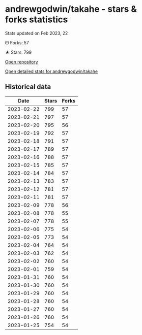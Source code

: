# andrewgodwin/takahe - stars & forks statistics

Stats updated on Feb 2023, 22

☋ Forks: 57

★ Stars: 799

[Open repository](https://github.com/andrewgodwin/takahe)

[Open detailed stats for andrewgodwin/takahe](https://reviewgithub.com/rep/andrewgodwin/takahe)

## Historical data
| Date | Stars | Forks |
|------|-------|-------|
| 2023-02-22 | 799 | 57 | 
| 2023-02-21 | 797 | 57 | 
| 2023-02-20 | 795 | 56 | 
| 2023-02-19 | 792 | 57 | 
| 2023-02-18 | 791 | 57 | 
| 2023-02-17 | 789 | 57 | 
| 2023-02-16 | 788 | 57 | 
| 2023-02-15 | 785 | 57 | 
| 2023-02-14 | 784 | 57 | 
| 2023-02-13 | 783 | 57 | 
| 2023-02-12 | 781 | 57 | 
| 2023-02-11 | 781 | 57 | 
| 2023-02-09 | 778 | 56 | 
| 2023-02-08 | 778 | 55 | 
| 2023-02-07 | 778 | 55 | 
| 2023-02-06 | 775 | 54 | 
| 2023-02-05 | 773 | 54 | 
| 2023-02-04 | 764 | 54 | 
| 2023-02-03 | 762 | 54 | 
| 2023-02-02 | 760 | 54 | 
| 2023-02-01 | 759 | 54 | 
| 2023-01-31 | 760 | 54 | 
| 2023-01-30 | 760 | 54 | 
| 2023-01-29 | 760 | 54 | 
| 2023-01-28 | 760 | 54 | 
| 2023-01-27 | 760 | 54 | 
| 2023-01-26 | 760 | 54 | 
| 2023-01-25 | 754 | 54 | 


